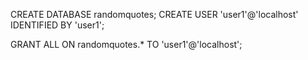 CREATE DATABASE randomquotes;
CREATE USER 'user1'@'localhost' IDENTIFIED BY 'user1';

GRANT ALL ON randomquotes.* TO 'user1'@'localhost';